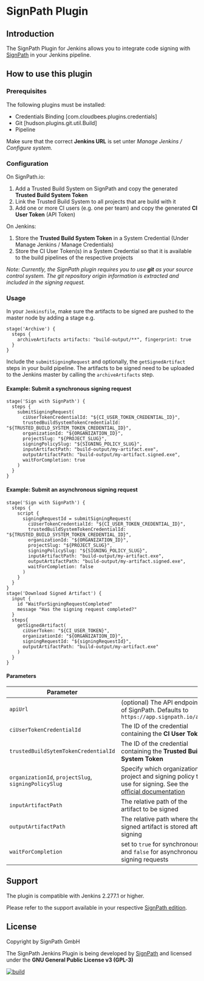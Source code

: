 # SignPath Plugin

## Introduction

The SignPath Plugin for Jenkins allows you to integrate code signing with [SignPath](https://about.signpath.io) in your Jenkins pipeline.

## How to use this plugin

### Prerequisites

The following plugins must be installed:

- Credentials Binding [com.cloudbees.plugins.credentials]
- Git [hudson.plugins.git.util.Build]
- Pipeline

Make sure that the correct **Jenkins URL** is set unter _Manage Jenkins / Configure system._

### Configuration

On SignPath.io:

1. Add a Trusted Build System on SignPath and copy the generated **Trusted Build System Token**
2. Link the Trusted Build System to all projects that are build with it
3. Add one or more CI users (e.g. one per team) and copy the generated **CI User Token** (API Token)

On Jenkins:

1. Store the **Trusted Build System Token** in a System Credential (Under Manage Jenkins / Manage Credentials)
2. Store the CI User Token(s) in a System Credential so that it is available to the build pipelines of the respective projects

_Note: Currently, the SignPath plugin requires you to use **git** as your source control system. The git repository origin information is extracted and included in the signing request._

### Usage

In your `Jenkinsfile`, make sure the artifacts to be signed are pushed to the master node by adding a stage e.g.

```
stage('Archive') {
  steps {
    archiveArtifacts artifacts: "build-output/**", fingerprint: true
  }
}
```

Include the `submitSigningRequest` and optionally, the `getSignedArtifact` steps in your build pipeline. The artifacts to be signed need to be uploaded to the Jenkins master by calling the `archiveArtifacts` step.

#### Example: Submit a synchronous signing request

```
stage('Sign with SignPath') {
  steps {
    submitSigningRequest( 
      ciUserTokenCredentialId: "${CI_USER_TOKEN_CREDENTIAL_ID}", 
      trustedBuildSystemTokenCredentialId: "${TRUSTED_BUILD_SYSTEM_TOKEN_CREDENTIAL_ID}", 
      organizationId: "${ORGANIZATION_ID}",
      projectSlug: "${PROJECT_SLUG}",
      signingPolicySlug: "${SIGNING_POLICY_SLUG}",
      inputArtifactPath: "build-output/my-artifact.exe",
      outputArtifactPath: "build-output/my-artifact.signed.exe",
      waitForCompletion: true
    )
  }
}
```

#### Example: Submit an asynchronous signing request

```
stage('Sign with SignPath') {
  steps {
    script {
      signingRequestId = submitSigningRequest( 
        ciUserTokenCredentialId: "${CI_USER_TOKEN_CREDENTIAL_ID}", 
        trustedBuildSystemTokenCredentialId: "${TRUSTED_BUILD_SYSTEM_TOKEN_CREDENTIAL_ID}",
        organizationId: "${ORGANIZATION_ID}",
        projectSlug: "${PROJECT_SLUG}",
        signingPolicySlug: "${SIGNING_POLICY_SLUG}",
        inputArtifactPath: "build-output/my-artifact.exe",
        outputArtifactPath: "build-output/my-artifact.signed.exe",
        waitForCompletion: false
      )
    }
  }
}
stage('Download Signed Artifact') {
  input {
    id "WaitForSigningRequestCompleted"
    message "Has the signing request completed?"
  }
  steps{
    getSignedArtifact( 
      ciUserToken: "${CI_USER_TOKEN}", 
      organizationId: "${ORGANIZATION_ID}",
      signingRequestId: "${signingRequestId}",
      outputArtifactPath: "build-output/my-artifact.exe"
    )
  }
}

```

#### Parameters

| Parameter                                             |      |
| ----------------------------------------------------- | ---- |
| `apiUrl`                                              | (optional) The API endpoint of SignPath. Defaults to `https://app.signpath.io/api`
| `ciUserTokenCredentialId`                             | The ID of the credential containing the **CI User Token**
| `trustedBuildSytemTokenCredentialId`                  | The ID of the credential containing the **Trusted Build System Token**
| `organizationId`, `projectSlug`, `signingPolicySlug`  | Specify which organization, project and signing policy to use for signing. See the [official documentation](https://about.signpath.io/documentation/build-system-integration)
| `inputArtifactPath`                                   | The relative path of the artifact to be signed
| `outputArtifactPath`                                  | The relative path where the signed artifact is stored after signing
| `waitForCompletion`                                   | set to `true` for synchronous and `false` for asynchronous signing requests

## Support

The plugin is compatible with Jenkins 2.277.1 or higher.

Please refer to the support available in your respective [SignPath edition](https://about.signpath.io/product/editions).

## License

Copyright by SignPath GmbH

The SignPath Jenkins Plugin is being developed by [SignPath](https://about.signpath.io) and licensed under the **GNU General Public License v3 (GPL-3)**

[![build](https://github.com/SignPath/signpath-jenkins-plugin/actions/workflows/maven.yml/badge.svg)](https://github.com/SignPath/signpath-jenkins-plugin/actions/workflows/maven.yml)
